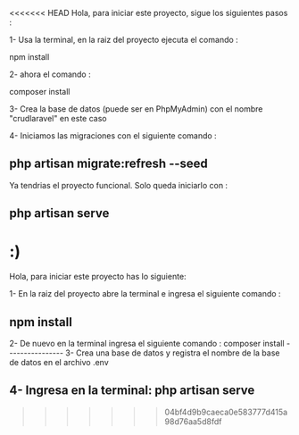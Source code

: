 <<<<<<< HEAD
Hola, para iniciar este proyecto, sigue los siguientes pasos :

1- Usa la terminal, en la raiz del proyecto ejecuta el comando : 

npm install

2- ahora el comando : 

composer install

3- Crea la base de datos (puede ser en PhpMyAdmin) con el nombre "crudlaravel" en este caso

4- Iniciamos las migraciones con el siguiente comando :

php artisan migrate:refresh --seed
--------------------------------------------------

Ya tendrias el proyecto funcional. Solo queda iniciarlo con :

php artisan serve
--------------------------
:)
=======
Hola, para iniciar este proyecto has lo siguiente: 

1- En la raiz del proyecto abre la terminal e ingresa el siguiente comando :

npm install
-----------
2- De nuevo en la terminal ingresa el siguiente comando : 
    composer install
    ----------------
3- Crea una base de datos y registra el nombre de la base de datos en el archivo .env

4- Ingresa en la terminal: 
php artisan serve
---------------------------

>>>>>>> 04bf4d9b9caeca0e583777d415a98d76aa5d8fdf
